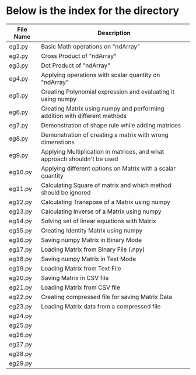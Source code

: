 <h1>Below is the index for the directory</h1>
<table>
  <thead>
    <tr>
      <th>File Name</th>
      <th>Description</th>
    </tr>
  </thead>
  <tbody>
    <tr>
      <td>eg1.py</td>
      <td>Basic Math operations on "ndArray"</td>
    </tr>
    <tr>
      <td>eg2.py</td>
      <td>Cross Product of "ndArray"</td>
    </tr>
    <tr>
      <td>eg3.py</td>
      <td>Dot Product of "ndArray"</td>
    </tr>
    <tr>
      <td>eg4.py</td>
      <td>Applying operations with scalar quantity on "ndArray"</td>
    </tr>
    <tr>
      <td>eg5.py</td>
      <td>Creating Polynomial expression and evaluating it using numpy</td>
    </tr>
    <tr>
      <td>eg6.py</td>
      <td>Creating Matrix using numpy and performing addition with different methods</td>
    </tr>
    <tr>
      <td>eg7.py</td>
      <td>Demonstration of shape rule while adding matrices</td>
    </tr>
    <tr>
      <td>eg8.py</td>
      <td>Demonstration of creating a matrix with wrong dimenstions</td>
    </tr>
    <tr>
      <td>eg9.py</td>
      <td>Applying Multiplication in matrices, and what approach shouldn't be used</td>
    </tr>
    <tr>
      <td>eg10.py</td>
      <td>Applying different options on Matrix with a scalar quantity</td>
    </tr>
    <tr>
      <td>eg11.py</td>
      <td>Calculating Square of matrix and which method should be ignored</td>
    </tr>
    <tr>
      <td>eg12.py</td>
      <td>Calculating Transpose of a Matrix using numpy</td>
    </tr>
    <tr>
      <td>eg13.py</td>
      <td>Calculating Inverse of a Matrix using numpy</td>
    </tr>
    <tr>
      <td>eg14.py</td>
      <td>Solving set of linear equations with Matrix</td>
    </tr>
    <tr>
      <td>eg15.py</td>
      <td>Creating Identity Matrix using numpy</td>
    </tr>
    <tr>
      <td>eg16.py</td>
      <td>Saving numpy Matrix in Binary Mode</td>
    </tr>
    <tr>
      <td>eg17.py</td>
      <td>Loading Matrix from Binary File (.npy)</td>
    </tr>
    <tr>
      <td>eg18.py</td>
      <td>Saving numpy Matrix in Text Mode</td>
    </tr>
    <tr>
      <td>eg19.py</td>
      <td>Loading Matrix from Text File</td>
    </tr>
    <tr>
      <td>eg20.py</td>
      <td>Saving Matrix in CSV file</td>
    </tr>
    <tr>
      <td>eg21.py</td>
      <td>Loading Matrix from CSV file</td>
    </tr>
    <tr>
      <td>eg22.py</td>
      <td>Creating compressed file for saving Matrix Data</td>
    </tr>
    <tr>
      <td>eg23.py</td>
      <td>Loading Matrix data from a compressed file</td>
    </tr>
    <tr>
      <td>eg24.py</td>
      <td></td>
    </tr>
    <tr>
      <td>eg25.py</td>
      <td></td>
    </tr>
    <tr>
      <td>eg26.py</td>
      <td></td>
    </tr>
    <tr>
      <td>eg27.py</td>
      <td></td>
    </tr>
    <tr>
      <td>eg28.py</td>
      <td></td>
    </tr>
    <tr>
      <td>eg29.py</td>
      <td></td>
    </tr>
  </tbody>
</table>
